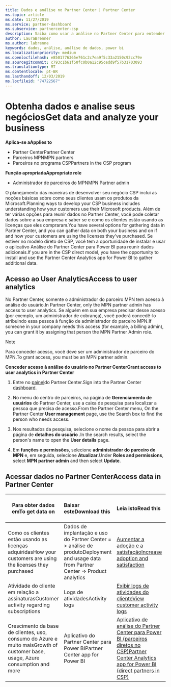 ```yaml
---
title: Dados e análise no Partner Center | Partner Center
ms.topic: article
ms.date: 11/27/2019
ms.service: partner-dashboard
ms.subservice: partnercenter-csp
description: Saiba como usar a análise no Partner Center para entender melhor seus negócios e como seus clientes estão usando as licenças que você comprou.
author: LauraBrenner
ms.author: labrenne
keywords: dados, análise, análise de dados, power bi
ms.localizationpriority: medium
ms.openlocfilehash: e8501776365e761c2c7ea9f5c33a2150c92cc79e
ms.sourcegitcommit: c793c1b61f50fc0b0a12c95cedd9f57b31703093
ms.translationtype: MT
ms.contentlocale: pt-BR
ms.lasthandoff: 12/03/2019
ms.locfileid: "74722567"
---
```

# <a name="get-data-and-analyze-your-business"></a><span data-ttu-id="fac3f-104">Obtenha dados e analise seus negócios</span><span class="sxs-lookup"><span data-stu-id="fac3f-104">Get data and analyze your business</span></span>

<span data-ttu-id="fac3f-105">**Aplica-se a**</span><span class="sxs-lookup"><span data-stu-id="fac3f-105">**Applies to**</span></span>

- <span data-ttu-id="fac3f-106">Partner Center</span><span class="sxs-lookup"><span data-stu-id="fac3f-106">Partner Center</span></span>
- <span data-ttu-id="fac3f-107">Parceiros MPN</span><span class="sxs-lookup"><span data-stu-id="fac3f-107">MPN partners</span></span>
- <span data-ttu-id="fac3f-108">Parceiros no programa CSP</span><span class="sxs-lookup"><span data-stu-id="fac3f-108">Partners in the CSP program</span></span>

<span data-ttu-id="fac3f-109">**Função apropriada**</span><span class="sxs-lookup"><span data-stu-id="fac3f-109">**Appropriate role**</span></span>

- <span data-ttu-id="fac3f-110">Administrador de parceiros do MPN</span><span class="sxs-lookup"><span data-stu-id="fac3f-110">MPN Partner admin</span></span>

<span data-ttu-id="fac3f-111">O planejamento das maneiras de desenvolver seu negócio CSP inclui as noções básicas sobre como seus clientes usam os produtos da Microsoft.</span><span class="sxs-lookup"><span data-stu-id="fac3f-111">Planning ways to develop your CSP business includes understanding how your customers use their Microsoft products.</span></span> <span data-ttu-id="fac3f-112">Além de ter várias opções para reunir dados no Partner Center, você pode coletar dados sobre a sua empresa e saber se e como os clientes estão usando as licenças que eles compraram.</span><span class="sxs-lookup"><span data-stu-id="fac3f-112">You have several options for gathering data in Partner Center, and you can gather data on both your business and on if and how your customers are using the licenses they've purchased.</span></span> <span data-ttu-id="fac3f-113">Se estiver no modelo direto de CSP, você tem a oportunidade de instalar e usar o aplicativo Análise do Partner Center para Power BI para reunir dados adicionais.</span><span class="sxs-lookup"><span data-stu-id="fac3f-113">If you are in the CSP direct model, you have the opportunity to install and use the Partner Center Analytics app for Power BI to gather additional data.</span></span>

## <a name="access-to-user-analytics"></a><span data-ttu-id="fac3f-114">Acesso ao User Analytics</span><span class="sxs-lookup"><span data-stu-id="fac3f-114">Access to user analytics</span></span>

<span data-ttu-id="fac3f-115">No Partner Center, somente o administrador do parceiro MPN tem acesso à análise do usuário.</span><span class="sxs-lookup"><span data-stu-id="fac3f-115">In Partner Center, only the MPN partner admin has access to user analytics.</span></span> <span data-ttu-id="fac3f-116">Se alguém em sua empresa precisar desse acesso (por exemplo, um administrador de cobrança), você poderá concedê-lo atribuindo essa pessoa à função de administrador do parceiro MPN.</span><span class="sxs-lookup"><span data-stu-id="fac3f-116">If someone in your company needs this access (for example, a billing admin), you can grant it by assigning that person the MPN Partner Admin role.</span></span>

>[!NOTE] 
><span data-ttu-id="fac3f-117">Para conceder acesso, você deve ser um administrador de parceiro do MPN.</span><span class="sxs-lookup"><span data-stu-id="fac3f-117">To grant access, you must be an MPN partner admin.</span></span>

<span data-ttu-id="fac3f-118">**Conceder acesso à análise do usuário no Partner Center**</span><span class="sxs-lookup"><span data-stu-id="fac3f-118">**Grant access to user analytics in Partner Center**</span></span> 

1. <span data-ttu-id="fac3f-119">Entre no [painel](https://partner.microsoft.com/dashboard)do Partner Center.</span><span class="sxs-lookup"><span data-stu-id="fac3f-119">Sign into the Partner Center [dashboard](https://partner.microsoft.com/dashboard).</span></span>

2. <span data-ttu-id="fac3f-120">No menu do centro de parceiros, na página de **Gerenciamento de usuários** do Partner Center, use a caixa de pesquisa para localizar a pessoa que precisa de acesso.</span><span class="sxs-lookup"><span data-stu-id="fac3f-120">From the Partner Center menu, On the Partner Center **User management** page, use the Search box to find the person who needs access.</span></span>
2.  <span data-ttu-id="fac3f-121">Nos resultados da pesquisa, selecione o nome da pessoa para abrir a página de **detalhes do usuário** .</span><span class="sxs-lookup"><span data-stu-id="fac3f-121">In the search results, select the person's name to open the **User details** page.</span></span>
3.  <span data-ttu-id="fac3f-122">Em **funções e permissões**, selecione **administrador do parceiro do MPN** e, em seguida, selecione **Atualizar**.</span><span class="sxs-lookup"><span data-stu-id="fac3f-122">Under **Roles and permissions**, select **MPN partner admin** and then select **Update**.</span></span>

 
## <a name="access-data-in-partner-center"></a><span data-ttu-id="fac3f-123">Acessar dados no Partner Center</span><span class="sxs-lookup"><span data-stu-id="fac3f-123">Access data in Partner Center</span></span>

|<span data-ttu-id="fac3f-124">**Para obter dados em**</span><span class="sxs-lookup"><span data-stu-id="fac3f-124">**To get data on**</span></span>   |<span data-ttu-id="fac3f-125">**Baixar este**</span><span class="sxs-lookup"><span data-stu-id="fac3f-125">**Download this**</span></span>   |<span data-ttu-id="fac3f-126">**Leia isto**</span><span class="sxs-lookup"><span data-stu-id="fac3f-126">**Read this**</span></span>   | <span data-ttu-id="fac3f-127">**Aplica-se a**</span><span class="sxs-lookup"><span data-stu-id="fac3f-127">**Applies to**</span></span>    |
|---------------------|:-----------------------|:---------------|:--------------|
|<span data-ttu-id="fac3f-128">Como os clientes estão usando as licenças adquiridas</span><span class="sxs-lookup"><span data-stu-id="fac3f-128">How your customers are using the licenses they purchased</span></span>   |<span data-ttu-id="fac3f-129">Dados de implantação e uso do Partner Center = > análise de produto</span><span class="sxs-lookup"><span data-stu-id="fac3f-129">Deployment and usage data from Partner Center => Product analytics</span></span>   |[<span data-ttu-id="fac3f-130">Aumentar a adoção e a satisfação</span><span class="sxs-lookup"><span data-stu-id="fac3f-130">Increase adoption and satisfaction</span></span>](increasing-adoption-and-satisfaction.md)|<span data-ttu-id="fac3f-131">Parceiros CSP</span><span class="sxs-lookup"><span data-stu-id="fac3f-131">CSP partners</span></span>|
|<span data-ttu-id="fac3f-132">Atividade do cliente em relação a assinaturas</span><span class="sxs-lookup"><span data-stu-id="fac3f-132">Customer activity regarding subscriptions</span></span>   |<span data-ttu-id="fac3f-133">Logs de atividades</span><span class="sxs-lookup"><span data-stu-id="fac3f-133">Activity logs</span></span>   |[<span data-ttu-id="fac3f-134">Exibir logs de atividades do cliente</span><span class="sxs-lookup"><span data-stu-id="fac3f-134">View customer activity logs</span></span>](activity-logs.md)|<span data-ttu-id="fac3f-135">Parceiros CSP</span><span class="sxs-lookup"><span data-stu-id="fac3f-135">CSP partners</span></span>   |
|<span data-ttu-id="fac3f-136">Crescimento da base de clientes, uso, consumo do Azure e muito mais</span><span class="sxs-lookup"><span data-stu-id="fac3f-136">Growth of customer base, usage, Azure consumption and more</span></span>   |<span data-ttu-id="fac3f-137">Aplicativo do Partner Center para Power BI</span><span class="sxs-lookup"><span data-stu-id="fac3f-137">Partner Center app for Power BI</span></span>   |[<span data-ttu-id="fac3f-138">Aplicativo de análise do Partner Center para Power BI (parceiros diretos no CSP)</span><span class="sxs-lookup"><span data-stu-id="fac3f-138">Partner Center Analytics app for Power BI (direct partners in CSP)</span></span>](power-bi-app-for-direct-partners.md)|<span data-ttu-id="fac3f-139">Parceiros diretos CSP</span><span class="sxs-lookup"><span data-stu-id="fac3f-139">CSP direct partners</span></span>|






